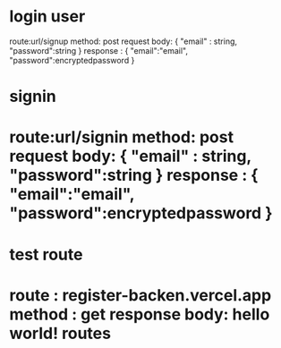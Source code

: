 <h1> login user </h1>
route:url/signup
method: post
request body:
{
    "email" : string,
    "password":string
}
response :
{
    "email":"email",
    "password":encryptedpassword
}

<h1> signin <h1>

route:url/signin
method: post
request body:
{
"email" : string,
"password":string
}
response :
{
"email":"email",
"password":encryptedpassword
}

<h1> test route <h1>
route : register-backen.vercel.app
method : get
response body: hello world! routes

